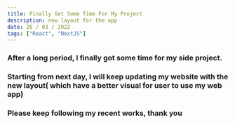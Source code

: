 ```yaml
---
title: Finally Get Some Time For My Project
description: new layout for the app
date: 26 / 03 / 2022
tags: ["React", "NextJS"]
---
```


<h3>After a long period, I finally got some time for my side project.</h3>
<h3>Starting from next day, I will keep updating my website with the new layout( which have a better visual for user to use my web app)</h3>
<h3>Please keep following my recent works, thank you</h3>

